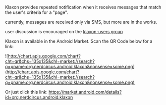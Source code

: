 Klaxon provides repeated notification when it receives messages that match the user's criteria for a "page".

currently, messages are received only via SMS, but more are in the works.

user discussion is encouraged on the [klaxon-users group](http://groups.google.com/group/klaxon-users)

Klaxon is available in the Android Market. Scan the QR Code below for a link:

![http://chart.apis.google.com/chart?cht=qr&chs=135x135&chl=market://search?q=pname:org.nerdcircus.android.klaxon&nonsense=some.png](http://chart.apis.google.com/chart?cht=qr&chs=135x135&chl=market://search?q=pname:org.nerdcircus.android.klaxon&nonsense=some.png)

Or just click this link: https://market.android.com/details?id=org.nerdcircus.android.klaxon